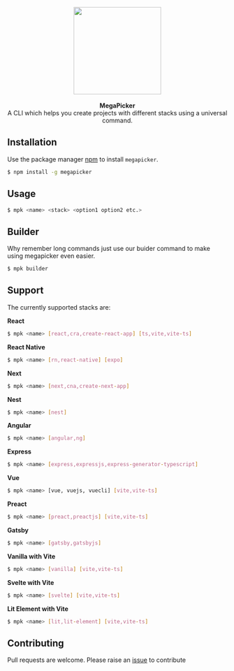 <p align="center">
<img height="200" width="200" src ="https://cdn.discordapp.com/attachments/856193244421029890/867784029825794108/megapicker_logo.png"
/><br/><br/>
<b>MegaPicker</b><br/>
A CLI which helps you create projects with different stacks using a universal command.

</p>

## Installation

Use the package manager [npm](https://www.npmjs.com/package/npm) to install `megapicker`.

```bash
$ npm install -g megapicker
```

## Usage

```bash
$ mpk <name> <stack> <option1 option2 etc.>
```
## Builder
Why remember long commands just use our buider command to make using megapicker even easier.
```bash
$ mpk builder
```
## Support

The currently supported stacks are:

**React**

```bash
$ mpk <name> [react,cra,create-react-app] [ts,vite,vite-ts]
```

**React Native**

```bash
$ mpk <name> [rn,react-native] [expo]
```

**Next**

```bash
$ mpk <name> [next,cna,create-next-app]
```

**Nest**

```bash
$ mpk <name> [nest]
```

**Angular**

```bash
$ mpk <name> [angular,ng]
```

**Express**

```bash
$ mpk <name> [express,expressjs,express-generator-typescript]
```

**Vue**

```bash
$ mpk <name> [vue, vuejs, vuecli] [vite,vite-ts]
```

**Preact**

```bash
$ mpk <name> [preact,preactjs] [vite,vite-ts]
```

**Gatsby**

```bash
$ mpk <name> [gatsby,gatsbyjs]
```

**Vanilla with Vite**

```bash
$ mpk <name> [vanilla] [vite,vite-ts]
```

**Svelte with Vite**

```bash
$ mpk <name> [svelte] [vite,vite-ts]
```

**Lit Element with Vite**

```bash
$ mpk <name> [lit,lit-element] [vite,vite-ts]
```

## Contributing

Pull requests are welcome. Please raise an [issue](https://github.com/kalzen15/megapicker/issues) to contribute

